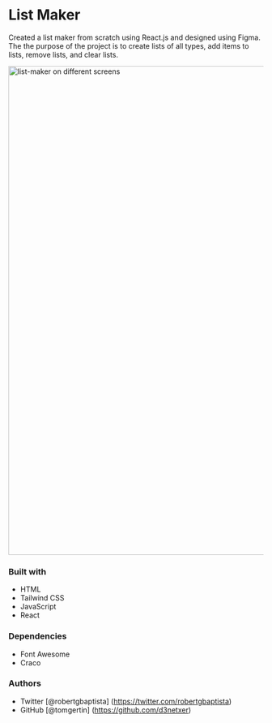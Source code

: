 # List Maker
Created a list maker from scratch using React.js and designed using Figma. The the purpose of the project is to create lists of all types, add items to lists, remove lists, and clear lists.

<img width="964" alt="list-maker on different screens" src="https://github.com/contentmediaguy/grocery-list/blob/main/list-maker.png">

### Built with
- HTML
- Tailwind CSS
- JavaScript
- React

### Dependencies
- Font Awesome
- Craco

### Authors
- Twitter [@robertgbaptista] (https://twitter.com/robertgbaptista)
- GitHub [@tomgertin] (https://github.com/d3netxer)


